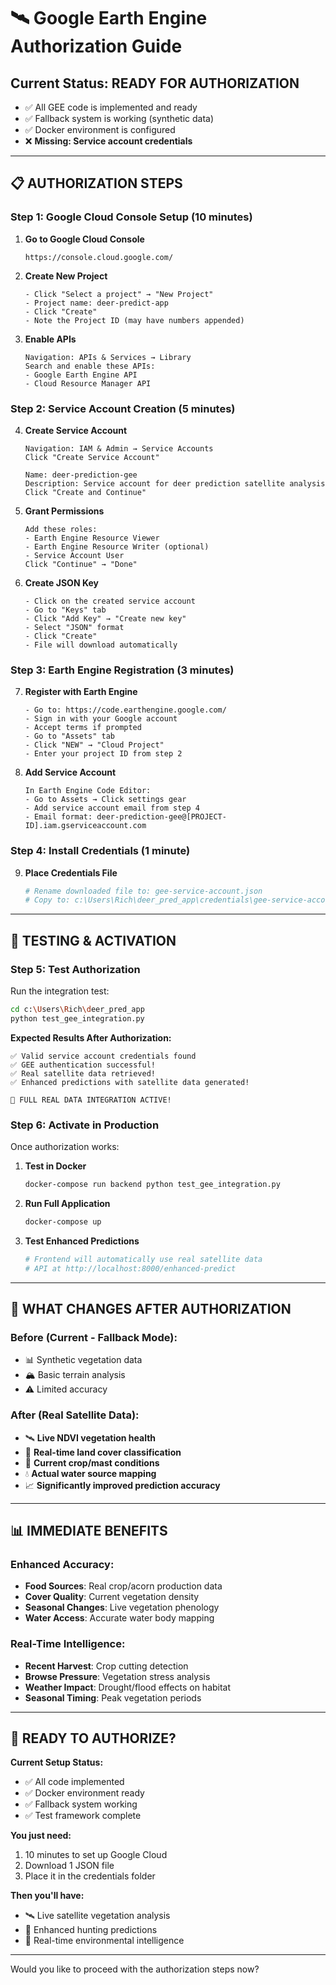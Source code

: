 # 🛰️ Google Earth Engine Authorization Guide

## Current Status: **READY FOR AUTHORIZATION**
- ✅ All GEE code is implemented and ready
- ✅ Fallback system is working (synthetic data)
- ✅ Docker environment is configured
- ❌ **Missing: Service account credentials**

---

## 📋 AUTHORIZATION STEPS

### Step 1: Google Cloud Console Setup (10 minutes)

1. **Go to Google Cloud Console**
   ```
   https://console.cloud.google.com/
   ```

2. **Create New Project**
   ```
   - Click "Select a project" → "New Project"
   - Project name: deer-predict-app
   - Click "Create"
   - Note the Project ID (may have numbers appended)
   ```

3. **Enable APIs**
   ```
   Navigation: APIs & Services → Library
   Search and enable these APIs:
   - Google Earth Engine API
   - Cloud Resource Manager API
   ```

### Step 2: Service Account Creation (5 minutes)

4. **Create Service Account**
   ```
   Navigation: IAM & Admin → Service Accounts
   Click "Create Service Account"
   
   Name: deer-prediction-gee
   Description: Service account for deer prediction satellite analysis
   Click "Create and Continue"
   ```

5. **Grant Permissions**
   ```
   Add these roles:
   - Earth Engine Resource Viewer
   - Earth Engine Resource Writer (optional)
   - Service Account User
   Click "Continue" → "Done"
   ```

6. **Create JSON Key**
   ```
   - Click on the created service account
   - Go to "Keys" tab
   - Click "Add Key" → "Create new key"
   - Select "JSON" format
   - Click "Create"
   - File will download automatically
   ```

### Step 3: Earth Engine Registration (3 minutes)

7. **Register with Earth Engine**
   ```
   - Go to: https://code.earthengine.google.com/
   - Sign in with your Google account
   - Accept terms if prompted
   - Go to "Assets" tab
   - Click "NEW" → "Cloud Project"
   - Enter your project ID from step 2
   ```

8. **Add Service Account**
   ```
   In Earth Engine Code Editor:
   - Go to Assets → Click settings gear
   - Add service account email from step 4
   - Email format: deer-prediction-gee@[PROJECT-ID].iam.gserviceaccount.com
   ```

### Step 4: Install Credentials (1 minute)

9. **Place Credentials File**
   ```bash
   # Rename downloaded file to: gee-service-account.json
   # Copy to: c:\Users\Rich\deer_pred_app\credentials\gee-service-account.json
   ```

---

## 🧪 TESTING & ACTIVATION

### Step 5: Test Authorization

Run the integration test:
```bash
cd c:\Users\Rich\deer_pred_app
python test_gee_integration.py
```

**Expected Results After Authorization:**
```
✅ Valid service account credentials found
✅ GEE authentication successful!
✅ Real satellite data retrieved!
✅ Enhanced predictions with satellite data generated!

🎉 FULL REAL DATA INTEGRATION ACTIVE!
```

### Step 6: Activate in Production

Once authorization works:

1. **Test in Docker**
   ```bash
   docker-compose run backend python test_gee_integration.py
   ```

2. **Run Full Application**
   ```bash
   docker-compose up
   ```

3. **Test Enhanced Predictions**
   ```bash
   # Frontend will automatically use real satellite data
   # API at http://localhost:8000/enhanced-predict
   ```

---

## 🔄 WHAT CHANGES AFTER AUTHORIZATION

### Before (Current - Fallback Mode):
- 📊 Synthetic vegetation data
- 🏔️ Basic terrain analysis
- ⚠️ Limited accuracy

### After (Real Satellite Data):
- 🛰️ **Live NDVI vegetation health**
- 🌿 **Real-time land cover classification**
- 🍃 **Current crop/mast conditions**
- 💧 **Actual water source mapping**
- 📈 **Significantly improved prediction accuracy**

---

## 📊 IMMEDIATE BENEFITS

### Enhanced Accuracy:
- **Food Sources**: Real crop/acorn production data
- **Cover Quality**: Current vegetation density
- **Seasonal Changes**: Live vegetation phenology
- **Water Access**: Accurate water body mapping

### Real-Time Intelligence:
- **Recent Harvest**: Crop cutting detection
- **Browse Pressure**: Vegetation stress analysis
- **Weather Impact**: Drought/flood effects on habitat
- **Seasonal Timing**: Peak vegetation periods

---

## 🎯 READY TO AUTHORIZE?

**Current Setup Status:**
- ✅ All code implemented
- ✅ Docker environment ready
- ✅ Fallback system working
- ✅ Test framework complete

**You just need:**
1. 10 minutes to set up Google Cloud
2. Download 1 JSON file
3. Place it in the credentials folder

**Then you'll have:**
- 🛰️ Live satellite vegetation analysis
- 🎯 Enhanced hunting predictions
- 📡 Real-time environmental intelligence

---

Would you like to proceed with the authorization steps now?
